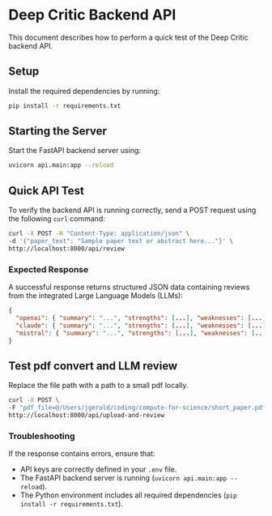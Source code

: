 # Deep Critic Backend API

This document describes how to perform a quick test of the Deep Critic backend API.

## Setup

Install the required dependencies by running:

```bash
pip install -r requirements.txt
```

## Starting the Server

Start the FastAPI backend server using:

```bash
uvicorn api.main:app --reload
```

## Quick API Test

To verify the backend API is running correctly, send a POST request using the following `curl` command:

```bash
curl -X POST -H "Content-Type: application/json" \
-d '{"paper_text": "Sample paper text or abstract here..."}' \
http://localhost:8000/api/review
```

### Expected Response

A successful response returns structured JSON data containing reviews from the integrated Large Language Models (LLMs):

```json
{
  "openai": { "summary": "...", "strengths": [...], "weaknesses": [...], "scores": {...} },
  "claude": { "summary": "...", "strengths": [...], "weaknesses": [...], "scores": {...} },
  "mistral": { "summary": "...", "strengths": [...], "weaknesses": [...], "scores": {...} }
}
```

## Test pdf convert and LLM review
Replace the file path with a path to a small pdf locally. 

```bash
curl -X POST \
-F "pdf_file=@/Users/jgerold/coding/compute-for-science/short_paper.pdf" \
http://localhost:8000/api/upload-and-review
```

### Troubleshooting

If the response contains errors, ensure that:
- API keys are correctly defined in your `.env` file.
- The FastAPI backend server is running (`uvicorn api.main:app --reload`).
- The Python environment includes all required dependencies (`pip install -r requirements.txt`).

